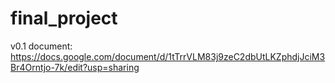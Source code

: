 # final_project
v0.1 document:
https://docs.google.com/document/d/1tTrrVLM83j9zeC2dbUtLKZphdjJciM3Br4Orntjo-7k/edit?usp=sharing 
